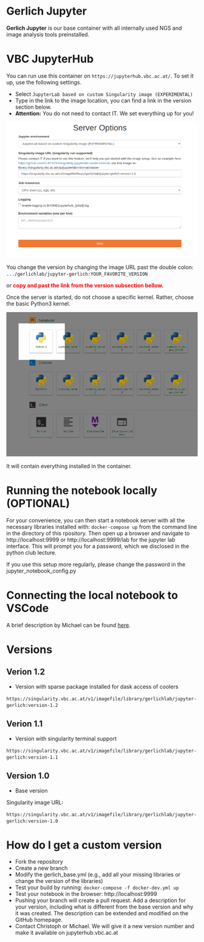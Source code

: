 # Gerlich Jupyter
**Gerlich Jupyter** is our base container with all internally used NGS and image analysis tools preinstalled.

# VBC JupyterHub

You can run use this container on ```https://jupyterhub.vbc.ac.at/```.
To set it up, use the following settings.
 - Select `JupyterLab based on custom Singularity image (EXPERIMENTAL)`
 - Type in the link to the image location, you can find a link in the version section below.
 - **Attention:** You do not need to contact IT. We set everything up for you!


![JupyterHub Settings](images/settings.png)


You change the version by changing the image URL past the double colon:
`.../gerlichlab/jupyter-gerlich:YOUR_FAVORITE_VERSION`

or <span style="color:red">**copy and past the link from the version subsection bellow.**<span>

Once the server is started, do not choose a specific kernel. Rather, choose the basic Python3 kernel.


![Python Kernel](images/kernel.png)


It will contain everything installed in the container.

# Running the notebook locally (OPTIONAL)
For your convenience, you can then start a notebook server with all the necessary libraries installed with:
```docker-compose up``` from the command line in the directory of this rpository.
Then open up a browser and navigate to http://localhost:9999 or http://localhost:9999/lab for the jupyter lab interface. 
This will prompt you for a password, which we disclosed in the python club lecture.

If you use this setup more regularly, please change the password in the jupyter_notebook_config.py

# Connecting the local notebook to VSCode 
A brief description by Michael can be found [here](https://github.com/gerlichlab/python_club_seq_formats_I).

# Versions

## Verion 1.2

- Version with sparse package installed for dask access of coolers

`https://singularity.vbc.ac.at/v1/imagefile/library/gerlichlab/jupyter-gerlich:version-1.2`

## Verion 1.1

- Version with singularity terminal support

`https://singularity.vbc.ac.at/v1/imagefile/library/gerlichlab/jupyter-gerlich:version-1.1`

## Version 1.0
- Base version

Singularity image URL:

 `https://singularity.vbc.ac.at/v1/imagefile/library/gerlichlab/jupyter-gerlich:version-1.0`

# How do I get a custom version
 
- Fork the repository
- Create a new branch
- Modify the gerlich_base.yml (e.g., add all your missing libraries or change the version of the libraries)
- Test your build by running: `docker-compose -f docker-dev.yml up`
- Test your notebook in the browser: http://localhost:9999
- Pushing your branch will create a pull request. Add a description for your version, including what is different from the base version and why it was created. The description can be extended and modified on the GitHub homepage.
- Contact Christoph or Michael. We will give it a new version number and make it available on jupyterhub.vbc.ac.at
